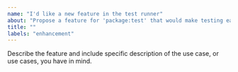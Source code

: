 ```yaml
---
name: "I'd like a new feature in the test runner"
about: "Propose a feature for 'package:test' that would make testing easier or more powerful."
title: ""
labels: "enhancement"
---
```

Describe the feature and include specific description of the use case, or use
cases, you have in mind.

